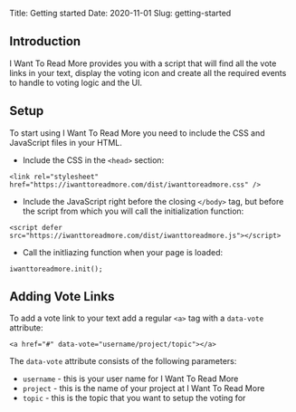 Title: Getting started
Date: 2020-11-01
Slug: getting-started

## Introduction

I Want To Read More provides you with a script that will find all the vote links in your text, display the voting icon and create all the required events to handle to voting logic and the UI.

## Setup

To start using I Want To Read More you need to include the CSS and JavaScript files in your HTML.

-   Include the CSS in the `<head>` section:
<pre><code class="language-html">&lt;link rel="stylesheet" href="https://iwanttoreadmore.com/dist/iwanttoreadmore.css" /&gt;
</code></pre>

-   Include the JavaScript right before the closing `</body>` tag, but before the script from which you will call the initialization function:
<pre><code class="language-html">&lt;script defer src="https://iwanttoreadmore.com/dist/iwanttoreadmore.js"&gt;&lt;/script&gt;
</code></pre>

-   Call the initliazing function when your page is loaded:
<pre><code class="language-js">iwanttoreadmore.init();
</code></pre>

## Adding Vote Links

To add a vote link to your text add a regular `<a>` tag with a `data-vote` attribute:

<pre><code class="language-html">&lt;a href="#" data-vote="username/project/topic"&gt;&lt;/a&gt;
</code></pre>

The `data-vote` attribute consists of the following parameters:

-   `username` - this is your user name for I Want To Read More
-   `project` - this is the name of your project at I Want To Read More
-   `topic` - this is the topic that you want to setup the voting for
